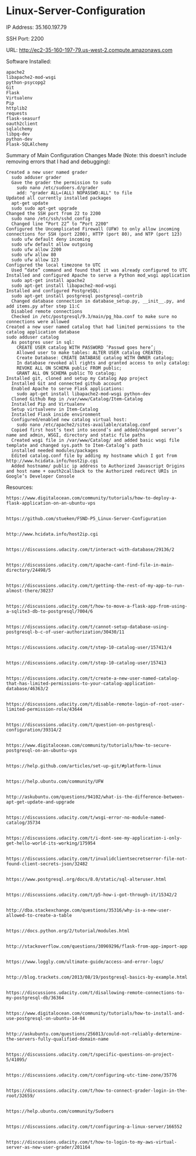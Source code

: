 # Linux-Server-Configuration
IP Address: 35.160.197.79

SSH Port: 2200

URL: http://ec2-35-160-197-79.us-west-2.compute.amazonaws.com

Software Installed:

	apache2
	libapache2-mod-wsgi
	python-psycopg2
	Git
	Flask
	Virtualenv
	Pip
	httplib2
	requests
	flask-seasurf
	oauth2client
	sqlalchemy
	libpq-dev
	python-dev
	Flask-SQLAlchemy
  
Summary of Main Configuration Changes Made (Note: this doesn’t include removing errors that I had and debugging):

	Created a new user named grader
	  sudo adduser grader
	  Gave the grader the permission to sudo
	    sudo nano /etc/sudoers.d/grader
	    add: "grader ALL=(ALL) NOPASSWD:ALL" to file
	Updated all currently installed packages
	  apt-get update
	  sudo sudo apt-get upgrade
	Changed the SSH port from 22 to 2200
	  sudo nano /etc/ssh/sshd_config
	  Changed line “Port 22” to “Port 2200"
	Configured the Uncomplicated Firewall (UFW) to only allow incoming connections for SSH (port 2200), HTTP (port 80), and NTP (port 123)
	  sudo ufw default deny incoming
	  sudo ufw default allow outgoing
	  sudo ufw allow 2200
	  sudo ufw allow 80
	  sudo ufw allow 123
	Configured the local timezone to UTC
	  Used “date” command and found that it was already configured to UTC
	Installed and configured Apache to serve a Python mod_wsgi application
	  sudo apt-get install apache2
	  sudo apt-get install libapache2-mod-wsgi
	Installed and configured PostgreSQL:
	  sudo apt-get install postgresql postgresql-contrib
	  Changed database connection in database_setup.py, __init__.py, and add items.py after step 11:C
	  Disabled remote connections
	  Checked in /etc/postgresql/9.3/main/pg_hba.conf to make sure no connections were allowed
	Created a new user named catalog that had limited permissions to the catalog application database
	sudo adduser catalog
	  As postgres user in sql:
	    CREATE USER catalog WITH PASSWORD ‘Passwd goes here’;
	    Allowed user to make tables: ALTER USER catalog CREATED;
	    Create Database: CREATE DATABASE catalog WITH OWNER catalog;
	    In database revoked all rights and granted access to only catalog: 
	    REVOKE ALL ON SCHEMA public FROM public;
	    GRANT ALL ON SCHEMA public TO catalog;
	Installed git, cloned and setup my Catalog App project 
	  Installed Git and connected github account
	  Enabled Apache to serve Flask applications:
	    sudo apt-get install libapache2-mod-wsgi python-dev
	  Cloned Github Rep in /var/www/Catalog/Item-Catalog
	  Installed Pip and Virtualenv
	  Setup virtualvenv in Item-Catalog
	  Installed Flask inside environment
	  Configured/enabled new catalog virtual host:
	    sudo nano /etc/apache2/sites-available/catalog.conf
	  Copied first host’s text into second’s and added/changed server’s name and admin, WSGI, directory and static file paths
	  Created wsgi file in /var/www/Catalog/ and added basic wsgi file template and changed sys.path to Item-Catalog’s path
	  installed needed modules/packages
	  Edited catalog.conf file by adding my hostname which I got from http://www.hcidata.info/host2ip.cgi
	  Added hostname/ public ip address to Authorized Javascript Origins and host name + oauth2callback to the Authorized redirect URIs in Google’s Developer Console


Resources:

	https://www.digitalocean.com/community/tutorials/how-to-deploy-a-flask-application-on-an-ubuntu-vps


	https://github.com/stueken/FSND-P5_Linux-Server-Configuration


	http://www.hcidata.info/host2ip.cgi


	https://discussions.udacity.com/t/interact-with-database/29136/2


	https://discussions.udacity.com/t/apache-cant-find-file-in-main-directory/24498/5


	https://discussions.udacity.com/t/getting-the-rest-of-my-app-to-run-almost-there/30237


	https://discussions.udacity.com/t/how-to-move-a-flask-app-from-using-a-sqlite3-db-to-postgresql/7004/6


	https://discussions.udacity.com/t/cannot-setup-database-using-postgresql-b-c-of-user-authorization/30430/11


	https://discussions.udacity.com/t/step-10-catalog-user/157413/4


	https://discussions.udacity.com/t/step-10-catalog-user/157413


	https://discussions.udacity.com/t/create-a-new-user-named-catalog-that-has-limited-permissions-to-your-catalog-application-database/46363/2


	https://discussions.udacity.com/t/disable-remote-login-of-root-user-limited-permission-role/43644


	https://discussions.udacity.com/t/question-on-postgresql-configuration/39314/2


	https://www.digitalocean.com/community/tutorials/how-to-secure-postgresql-on-an-ubuntu-vps


	https://help.github.com/articles/set-up-git/#platform-linux


	https://help.ubuntu.com/community/UFW


	http://askubuntu.com/questions/94102/what-is-the-difference-between-apt-get-update-and-upgrade


	https://discussions.udacity.com/t/wsgi-error-no-module-named-catalog/35734


	https://discussions.udacity.com/t/i-dont-see-my-application-i-only-get-hello-world-its-working/175954


	https://discussions.udacity.com/t/invalidclientsecretserror-file-not-found-client-secrets-json/32482


	https://www.postgresql.org/docs/8.0/static/sql-alteruser.html


	https://discussions.udacity.com/t/p5-how-i-got-through-it/15342/2


	http://dba.stackexchange.com/questions/35316/why-is-a-new-user-allowed-to-create-a-table


	https://docs.python.org/2/tutorial/modules.html


	http://stackoverflow.com/questions/30969296/flask-from-app-import-app


	https://www.loggly.com/ultimate-guide/access-and-error-logs/


	http://blog.trackets.com/2013/08/19/postgresql-basics-by-example.html


	https://discussions.udacity.com/t/disallowing-remote-connections-to-my-postgresql-db/36364


	https://www.digitalocean.com/community/tutorials/how-to-install-and-use-postgresql-on-ubuntu-14-04


	http://askubuntu.com/questions/256013/could-not-reliably-determine-the-servers-fully-qualified-domain-name


	https://discussions.udacity.com/t/specific-questions-on-project-5/41095/


	https://discussions.udacity.com/t/configuring-utc-time-zone/35776


	https://discussions.udacity.com/t/how-to-connect-grader-login-in-the-root/32659/


	https://help.ubuntu.com/community/Sudoers


	https://discussions.udacity.com/t/configuring-a-linux-server/166552


	https://discussions.udacity.com/t/how-to-login-to-my-aws-virtual-server-as-new-user-grader/201164


